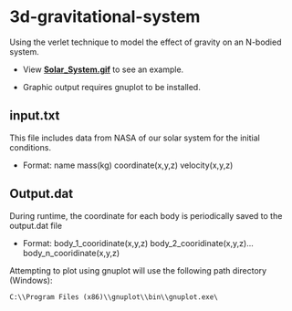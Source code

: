 # 3d-gravitational-system

Using the verlet technique to model the effect of gravity on an N-bodied system.

* View **[Solar_System.gif](https://github.com/BenMaxwell1991/3d-gravitational-system/blob/master/Solar_System.gif)** to see an example.

* Graphic output requires gnuplot to be installed.


## input.txt

This file includes data from NASA of our solar system for the initial conditions.

* Format:    name   mass(kg)   coordinate(x,y,z)   velocity(x,y,z)


## Output.dat

During runtime, the coordinate for each body is periodically saved to the output.dat file

* Format:    body_1_cooridinate(x,y,z)	body_2_cooridinate(x,y,z)...	body_n_cooridinate(x,y,z)


Attempting to plot using gnuplot will use the following path directory (Windows):

    C:\\Program Files (x86)\\gnuplot\\bin\\gnuplot.exe\